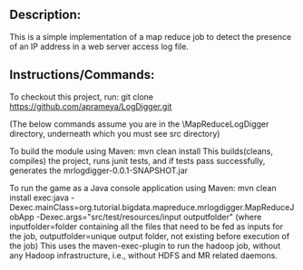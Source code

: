 Description:
------------
This is a simple implementation of a map reduce job to detect the presence of an IP address in a web server access log file.

Instructions/Commands:
----------------------

To checkout this project, run:
git clone https://github.com/aprameya/LogDigger.git


(The below commands assume you are in the \MapReduceLogDigger directory, underneath which you must see src directory)

To build the module using Maven:
	mvn clean install
This builds(cleans, compiles) the project, runs junit tests, and if tests pass successfully, generates the mrlogdigger-0.0.1-SNAPSHOT.jar

To run the game as a Java console application using Maven:
	mvn clean install exec:java -Dexec.mainClass=org.tutorial.bigdata.mapreduce.mrlogdigger.MapReduceJobApp -Dexec.args="src/test/resources/input outputfolder"
(where inputfolder=folder containing all the files that need to be fed as inputs for the job, outputfolder=unique output folder, not existing before execution of the job)
This uses the maven-exec-plugin to run the hadoop job, without any Hadoop infrastructure, i.e., without HDFS and MR related daemons.

